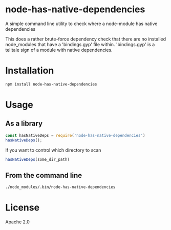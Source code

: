 # node-has-native-dependencies
A simple command line utility to check where a node-module has native dependencies

This does a rather brute-force dependency check that there are no installed node_modules
that have a 'bindings.gyp' file within. 'bindings.gyp' is a telltale sign of a module
with native dependencies.

# Installation
```bash
npm install node-has-native-dependencies
```

# Usage
## As a library
```js
const hasNativeDeps = require('node-has-native-dependencies')
hasNativeDeps();
```

If you want to control which directory to scan
```js
hasNativeDeps(some_dir_path)
```

## From the command line
```bash
./node_modules/.bin/node-has-native-dependencies
```

# License
Apache 2.0

